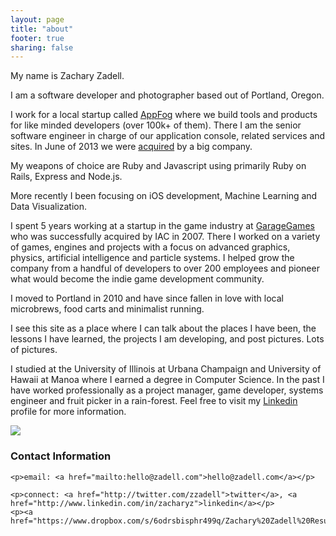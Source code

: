 ```yaml
---
layout: page
title: "about"
footer: true
sharing: false
---
```

<div class="row">
<div class="span8">
<p>My name is Zachary Zadell.</p>

<p>I am a software developer and photographer based out of Portland, Oregon. </p>

<p>I work for a local startup called <a href="http://www.appfog.com">AppFog</a> where we build tools
and products for like minded developers (over 100k+ of them). There I am the senior software engineer in charge of our application console, related services and sites. In June of 2013 we were <a href="http://www.infoworld.com/d/virtualization/centurylink-acquires-appfog-offer-multicloud-paas-221307">acquired</a> by a big company.</p>

<p>My weapons of choice are Ruby and Javascript using primarily Ruby on Rails, Express and Node.js.</p>

<p>More recently I been focusing on iOS development, Machine Learning and Data Visualization.</p>

<p>I spent 5 years working at a startup in the
game industry at <a href="http://en.wikipedia.org/wiki/GarageGames">GarageGames</a> who was successfully acquired by IAC in 2007. There I worked on a variety of games, engines and projects with a focus on advanced graphics, physics, artificial intelligence and particle systems. I helped grow the company from a handful of developers to over 200 employees and pioneer what would become the indie game development community.</p>

<p>I moved to Portland in 2010 and have since fallen in love with local
microbrews, food carts and minimalist running. </p>

<p>I see this site as a place where I can talk about the places I have been, the
lessons I have learned, the projects I am developing, and post pictures. Lots
of pictures.</p>

<p>I studied at the University of Illinois at Urbana Champaign and
University of Hawaii at Manoa where I earned a degree in Computer Science. In
the past I have worked professionally as a project manager, game developer,
systems engineer and fruit picker in a rain-forest. Feel free to visit my
<a href="http://www.linkedin.com/in/zacharyz">Linkedin</a> profile for more information.</p>


</div>
<div class="span4">
	<img class="about" src="https://fbcdn-sphotos-b-a.akamaihd.net/hphotos-ak-ash4/426442_10100833145556536_814953717_n.jpg">
	<h3>Contact Information</h3>

	<p>email: <a href="mailto:hello@zadell.com">hello@zadell.com</a></p>

    <p>connect: <a href="http://twitter.com/zzadell">twitter</a>, <a href="http://www.linkedin.com/in/zacharyz">linkedin</a></p>
    <p><a href="https://www.dropbox.com/s/6odrsbisphr499q/Zachary%20Zadell%20Resume%202013.pdf">resume</p>
</div>
</div>